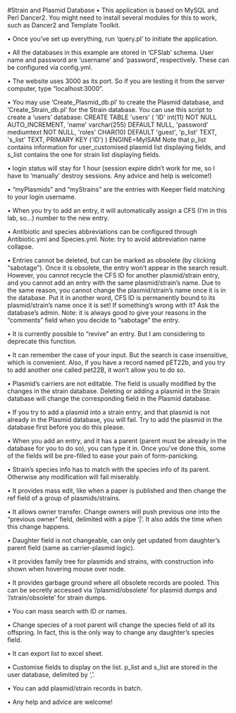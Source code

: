 #Strain and Plasmid Database
• This application is based on MySQL and Perl Dancer2. You might need to install several modules for this to work, such as Dancer2 and Template Toolkit.

• Once you’ve set up everything, run ‘query.pl’ to initiate the application.

• All the databases in this example are stored in ‘CFSlab’ schema. User name and password are ‘username’ and ‘password’, respectively. These can be configured via config.yml.

• The website uses 3000 as its port. So if you are testing it from the server computer, type “localhost:3000”.

• You may use ‘Create_Plasmid_db.pl’ to create the Plasmid database, and ‘Create_Strain_db.pl’ for the Strain database. You can use this script to create a ‘users’ database:
	CREATE TABLE 'users' ( 'ID' int(11) NOT NULL AUTO_INCREMENT, 'name' varchar(255) 	DEFAULT NULL,  'password' mediumtext NOT NULL, 'roles' CHAR(10) DEFAULT 'guest', 	'p_list' TEXT, 's_list' TEXT, PRIMARY KEY ('ID') ) ENGINE=MyISAM
Note that p_list contains information for user_customised plasmid list displaying fields, and s_list contains the one for strain list displaying fields.


• login status will stay for 1 hour (session expire didn’t work for me, so I have to ‘manually’ destroy sessions. Any advice and help is welcome!)

• “myPlasmids” and “myStrains” are the entries with Keeper field matching to your login username.

• When you try to add an entry, it will automatically assign a CFS (I’m in this lab, so…) number to the new entry.

• Antibiotic and species abbreviations can be configured through Antibiotic.yml and Species.yml. Note: try to avoid abbreviation name collapse. 

• Entries cannot be deleted, but can be marked as obsolete (by clicking “sabotage”). Once it is obsolete, the entry won’t appear in the search result. However, you cannot recycle the CFS ID for another plasmid/strain entry, and you cannot add an entry with the same plasmid/strain’s name. Due to the same reason, you cannot change the plasmid/strain’s name once it is in the database. Put it in another word, CFS ID is permanently bound to its plasmid/strain’s name once it is set! If something’s wrong with it? Ask the database’s admin. 
Note: it is always good to give your reasons in the “comments” field when you decide to “sabotage” the entry.

• It is currently possible to “revive” an entry. But I am considering to deprecate this function.

• It can remember the case of your input. But the search is case insensitive, which is convenient. Also, if you have a record named pET22b, and you try to add another one called pet22B, it won’t allow you to do so.

• Plasmid’s carriers are not editable. The field is usually modified by the changes in the strain database. Deleting or adding a plasmid in the Strain database will change the corresponding field in the Plasmid database.

• If you try to add a plasmid into a strain entry, and that plasmid is not already in the Plasmid database, you will fail. Try to add the plasmid in the database first before you do this please.

• When you add an entry, and it has a parent (parent must be already in the database for you to do so), you can type it in. Once you’ve done this, some of the fields will be pre-filled to ease your pain of form-panicking.

• Strain’s species info has to match with the species info of its parent. Otherwise any modification will fail miserably. 

• It provides mass edit, like when a paper is published and then change the ref field of a group of plasmids/strains.

• It allows owner transfer. Change owners will push previous one into the “previous owner” field, delimited with a pipe ‘|’. It also adds the time when this change happens. 

• Daughter field is not changeable, can only get updated from daughter’s parent field (same as carrier-plasmid logic). 

• It provides family tree for plasmids and strains, with construction info shown when hovering mouse over node.

• It provides garbage ground where all obsolete records are pooled. This can be secretly accessed via ‘/plasmid/obsolete’ for plasmid dumps and ‘/strain/obsolete’ for strain dumps.

• You can mass search with ID or names.

• Change species of a root parent will change the species field of all its offspring. In fact, this is the only way to change any daughter’s species field.

• It can export list to excel sheet.

• Customise fields to display on the list. p_list and s_list are stored in the user database, delimited by ‘,’.

• You can add plasmid/strain records in batch.

• Any help and advice are welcome! 

